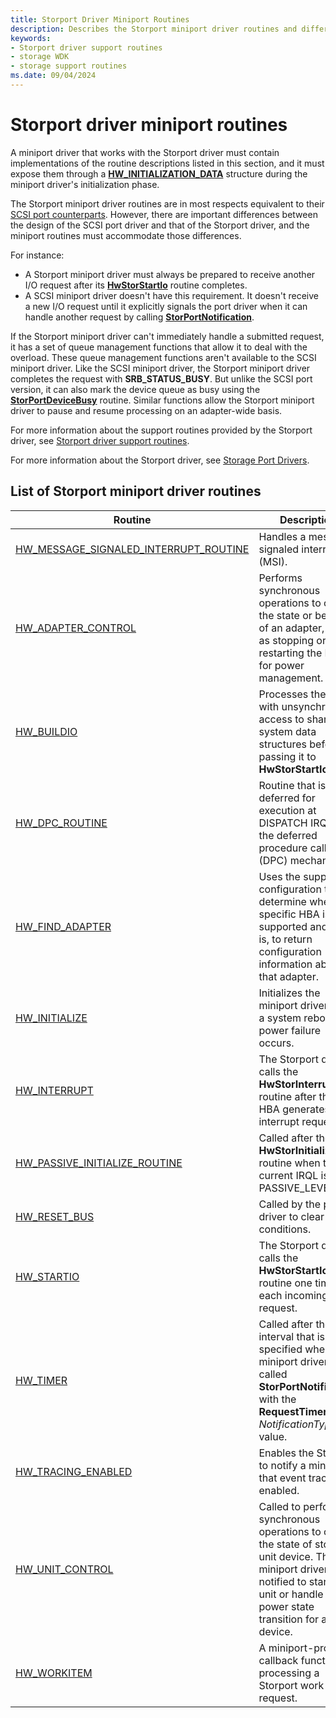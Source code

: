 ```yaml
---
title: Storport Driver Miniport Routines
description: Describes the Storport miniport driver routines and differences between the design of the SCSI port driver and that of the Storport driver.
keywords:
- Storport driver support routines
- storage WDK
- storage support routines
ms.date: 09/04/2024
---
```


# Storport driver miniport routines

A miniport driver that works with the Storport driver must contain implementations of the routine descriptions listed in this section, and it must expose them through a [**HW_INITIALIZATION_DATA**](/windows-hardware/drivers/ddi/storport/ns-storport-_hw_initialization_data-r1) structure during the miniport driver's initialization phase.

The Storport miniport driver routines are in most respects equivalent to their [SCSI port counterparts](scsi-miniport-driver-routines.md). However, there are important differences between the design of the SCSI port driver and that of the Storport driver, and the miniport routines must accommodate those differences.

For instance:

* A Storport miniport driver must always be prepared to receive another I/O request after its [**HwStorStartIo**](/windows-hardware/drivers/ddi/storport/nc-storport-hw_startio) routine completes.
* A SCSI miniport driver doesn't have this requirement. It doesn't receive a new I/O request until it explicitly signals the port driver when it can handle another request by calling [**StorPortNotification**](/windows-hardware/drivers/ddi/storport/nf-storport-storportnotification).

If the Storport miniport driver can't immediately handle a submitted request, it has a set of queue management functions that allow it to deal with the overload. These queue management functions aren't available to the SCSI miniport driver. Like the SCSI miniport driver, the Storport miniport driver completes the request with **SRB_STATUS_BUSY**. But unlike the SCSI port version, it can also mark the device queue as busy using the [**StorPortDeviceBusy**](/windows-hardware/drivers/ddi/storport/nf-storport-storportdevicebusy) routine. Similar functions allow the Storport miniport driver to pause and resume processing on an adapter-wide basis.

For more information about the support routines provided by the Storport driver, see [Storport driver support routines](storport-driver-support-routines.md).

For more information about the Storport driver, see [Storage Port Drivers](storage-port-drivers.md).

## List of Storport miniport driver routines

| Routine | Description |
| ------- | ----------- |
| [HW_MESSAGE_SIGNALED_INTERRUPT_ROUTINE](/windows-hardware/drivers/ddi/storport/nc-storport-hw_message_signaled_interrupt_routine) | Handles a message signaled interrupt (MSI). |
| [HW_ADAPTER_CONTROL](/windows-hardware/drivers/ddi/storport/nc-storport-hw_adapter_control) | Performs synchronous operations to control the state or behavior of an adapter, such as stopping or restarting the HBA for power management. |
| [HW_BUILDIO](/windows-hardware/drivers/ddi/storport/nc-storport-hw_buildio) | Processes the SRB with unsynchronized access to shared system data structures before passing it to **HwStorStartIo**. |
| [HW_DPC_ROUTINE](/windows-hardware/drivers/ddi/storport/nc-storport-hw_dpc_routine) | Routine that is deferred for execution at DISPATCH IRQL with the deferred procedure call (DPC) mechanism. |
| [HW_FIND_ADAPTER](/windows-hardware/drivers/ddi/storport/nc-storport-hw_find_adapter) | Uses the supplied configuration to determine whether a specific HBA is supported and, if it is, to return configuration information about that adapter. |
| [HW_INITIALIZE](/windows-hardware/drivers/ddi/storport/nc-storport-hw_initialize) | Initializes the miniport driver after a system reboot or power failure occurs. |
| [HW_INTERRUPT](/windows-hardware/drivers/ddi/storport/nc-storport-hw_interrupt) | The Storport driver calls the **HwStorInterrupt** routine after the HBA generates an interrupt request. |
| [HW_PASSIVE_INITIALIZE_ROUTINE](/windows-hardware/drivers/ddi/storport/nc-storport-hw_passive_initialize_routine) | Called after the **HwStorInitialize** routine when the current IRQL is at PASSIVE_LEVEL. |
| [HW_RESET_BUS](/windows-hardware/drivers/ddi/storport/nc-storport-hw_reset_bus) | Called by the port driver to clear error conditions. |
| [HW_STARTIO](/windows-hardware/drivers/ddi/storport/nc-storport-hw_startio) | The Storport driver calls the **HwStorStartIo** routine one time for each incoming I/O request. |
| [HW_TIMER](/windows-hardware/drivers/ddi/storport/nc-storport-hw_timer) | Called after the interval that is specified when the miniport driver called **StorPortNotification** with the **RequestTimerCall** *NotificationType* value. |
| [HW_TRACING_ENABLED](/windows-hardware/drivers/ddi/storport/nc-storport-hw_tracing_enabled) | Enables the Storport to notify a miniport that event tracing is enabled. |
| [HW_UNIT_CONTROL](/windows-hardware/drivers/ddi/storport/nc-storport-hw_unit_control) | Called to perform synchronous operations to control the state of storage unit device. The miniport driver is notified to start a unit or handle a power state transition for a unit device. |
| [HW_WORKITEM](/windows-hardware/drivers/ddi/storport/nc-storport-hw_workitem) | A miniport-provided callback function for processing a Storport work item request. |
